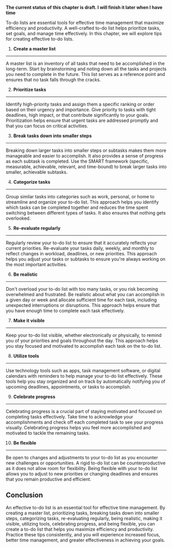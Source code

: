 **The current status of this chapter is draft. I will finish it later when I have time**

To-do lists are essential tools for effective time management that maximize efficiency and productivity. A well-crafted to-do list helps prioritize tasks, set goals, and manage time effectively. In this chapter, we will explore tips for creating effective to-do lists.

1. **Create a master list**
---------------------------

A master list is an inventory of all tasks that need to be accomplished in the long-term. Start by brainstorming and noting down all the tasks and projects you need to complete in the future. This list serves as a reference point and ensures that no task falls through the cracks.

2. **Prioritize tasks**
-----------------------

Identify high-priority tasks and assign them a specific ranking or order based on their urgency and importance. Give priority to tasks with tight deadlines, high impact, or that contribute significantly to your goals. Prioritization helps ensure that urgent tasks are addressed promptly and that you can focus on critical activities.

3. **Break tasks down into smaller steps**
------------------------------------------

Breaking down larger tasks into smaller steps or subtasks makes them more manageable and easier to accomplish. It also provides a sense of progress as each subtask is completed. Use the SMART framework (specific, measurable, achievable, relevant, and time-bound) to break larger tasks into smaller, achievable subtasks.

4. **Categorize tasks**
-----------------------

Group similar tasks into categories such as work, personal, or home to streamline and organize your to-do list. This approach helps you identify which tasks can be completed together and reduces the time spent switching between different types of tasks. It also ensures that nothing gets overlooked.

5. **Re-evaluate regularly**
----------------------------

Regularly review your to-do list to ensure that it accurately reflects your current priorities. Re-evaluate your tasks daily, weekly, and monthly to reflect changes in workload, deadlines, or new priorities. This approach helps you adjust your tasks or subtasks to ensure you're always working on the most important activities.

6. **Be realistic**
-------------------

Don't overload your to-do list with too many tasks, or you risk becoming overwhelmed and frustrated. Be realistic about what you can accomplish in a given day or week and allocate sufficient time for each task, including unexpected interruptions or disruptions. This approach helps ensure that you have enough time to complete each task effectively.

7. **Make it visible**
----------------------

Keep your to-do list visible, whether electronically or physically, to remind you of your priorities and goals throughout the day. This approach helps you stay focused and motivated to accomplish each task on the to-do list.

8. **Utilize tools**
--------------------

Use technology tools such as apps, task management software, or digital calendars with reminders to help manage your to-do list effectively. These tools help you stay organized and on track by automatically notifying you of upcoming deadlines, appointments, or tasks to accomplish.

9. **Celebrate progress**
-------------------------

Celebrating progress is a crucial part of staying motivated and focused on completing tasks effectively. Take time to acknowledge your accomplishments and check off each completed task to see your progress visually. Celebrating progress helps you feel more accomplished and motivated to tackle the remaining tasks.

10. **Be flexible**
-------------------

Be open to changes and adjustments to your to-do list as you encounter new challenges or opportunities. A rigid to-do list can be counterproductive as it does not allow room for flexibility. Being flexible with your to-do list allows you to adjust to new priorities or changing deadlines and ensures that you remain productive and efficient.

Conclusion
----------

An effective to-do list is an essential tool for effective time management. By creating a master list, prioritizing tasks, breaking tasks down into smaller steps, categorizing tasks, re-evaluating regularly, being realistic, making it visible, utilizing tools, celebrating progress, and being flexible, you can create a to-do list that helps you maximize efficiency and productivity. Practice these tips consistently, and you will experience increased focus, better time management, and greater effectiveness in achieving your goals.
